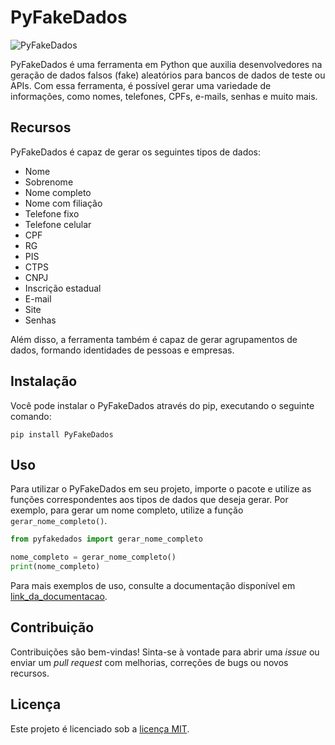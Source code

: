 # PyFakeDados

![PyFakeDados](https://github.com/juliansantosinfo/PyFakeDados/logo.png)

PyFakeDados é uma ferramenta em Python que auxilia desenvolvedores na geração de dados falsos (fake) aleatórios para bancos de dados de teste ou APIs. Com essa ferramenta, é possível gerar uma variedade de informações, como nomes, telefones, CPFs, e-mails, senhas e muito mais.

## Recursos

PyFakeDados é capaz de gerar os seguintes tipos de dados:

- Nome
- Sobrenome
- Nome completo
- Nome com filiação
- Telefone fixo
- Telefone celular
- CPF
- RG
- PIS
- CTPS
- CNPJ
- Inscrição estadual
- E-mail
- Site
- Senhas

Além disso, a ferramenta também é capaz de gerar agrupamentos de dados, formando identidades de pessoas e empresas.

## Instalação

Você pode instalar o PyFakeDados através do pip, executando o seguinte comando:

```shell
pip install PyFakeDados
```

## Uso

Para utilizar o PyFakeDados em seu projeto, importe o pacote e utilize as funções correspondentes aos tipos de dados que deseja gerar. Por exemplo, para gerar um nome completo, utilize a função `gerar_nome_completo()`.

```python
from pyfakedados import gerar_nome_completo

nome_completo = gerar_nome_completo()
print(nome_completo)
```

Para mais exemplos de uso, consulte a documentação disponível em [link_da_documentacao](https://github.com/seu-usuario/repositorio/documentacao.md).

## Contribuição

Contribuições são bem-vindas! Sinta-se à vontade para abrir uma *issue* ou enviar um *pull request* com melhorias, correções de bugs ou novos recursos.

## Licença

Este projeto é licenciado sob a [licença MIT](https://raw.githubusercontent.com/juliansantosinfo/PyFakeDados/main/LICENSE.txt).